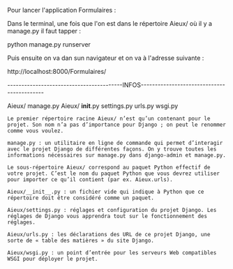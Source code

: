 Pour lancer l'application Formulaires : 

Dans le terminal, une fois que l'on est dans le répertoire Aieux/ où il y a manage.py il faut tapper : 

python manage.py runserver

Puis ensuite on va dan sun navigateur et on va à l'adresse suivante : 

http://localhost:8000/Formulaires/



-----------------------------------------INFOS-------------------------------------------

Aieux/
    manage.py
    Aieux/
        __init__.py
        settings.py
        urls.py
        wsgi.py


    Le premier répertoire racine Aieux/ n’est qu’un contenant pour le projet. Son nom n’a pas d’importance pour Django ; on peut le renommer comme vous voulez.

    manage.py : un utilitaire en ligne de commande qui permet d’interagir avec le projet Django de différentes façons. On y trouve toutes les informations nécessaires sur manage.py dans django-admin et manage.py.

    Le sous-répertoire Aieux/ correspond au paquet Python effectif de votre projet. C’est le nom du paquet Python que vous devrez utiliser pour importer ce qu’il contient (par ex. Aieux.urls).

    Aieux/__init__.py : un fichier vide qui indique à Python que ce répertoire doit être considéré comme un paquet.

    Aieux/settings.py : réglages et configuration du projet Django. Les réglages de Django vous apprendra tout sur le fonctionnement des réglages.

    Aieux/urls.py : les déclarations des URL de ce projet Django, une sorte de « table des matières » du site Django. 

    Aieux/wsgi.py : un point d’entrée pour les serveurs Web compatibles WSGI pour déployer le projet.
